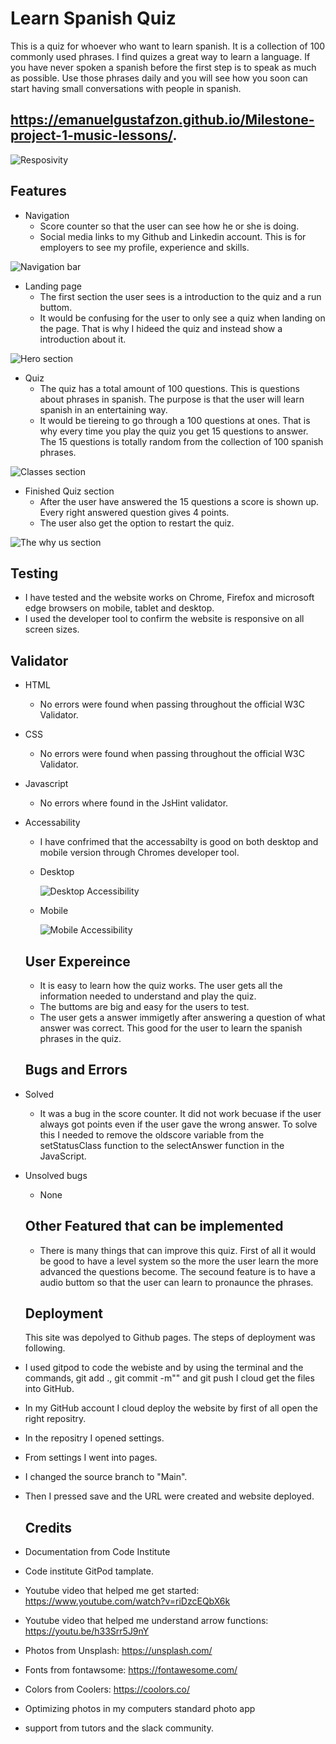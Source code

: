 # Learn Spanish Quiz
This is a quiz for whoever who want to learn spanish. It is a collection of 100 commonly used phrases. I find quizes a great way to learn a language. If you have never spoken a spanish before the first step is to speak as much as possible. Use those phrases daily and you will see how you soon can start having small conversations with people in spanish. 
## https://emanuelgustafzon.github.io/Milestone-project-1-music-lessons/.

![Resposivity](/assets/images/different-screens.jpg)

## Features 
- Navigation
  - Score counter so that the user can see how he or she is doing.
  - Social media links to my Github and Linkedin account. This is for employers to see my profile, experience and skills.

![Navigation bar](/assets/images/navigation.PNG)

- Landing page
  - The first section the user sees is a introduction to the quiz and a run buttom.
  - It would be confusing for the user to only see a quiz when landing on the page. That is why I hideed the quiz and instead show a introduction about it. 

![Hero section](/assets/images/hero.jpg)
 
- Quiz
  - The quiz has a total amount of 100 questions. This is questions about phrases in spanish. The purpose is that the user will learn spanish in an entertaining way. 
  - It would be tiereing to go through a 100 questions at ones. That is why every time you play the quiz you get 15 questions to answer. The 15 questions is totally random from the collection of 100 spanish phrases. 

![Classes section](/assets/images/Classes.jpg)

- Finished Quiz section
  - After the user have answered the 15 questions a score is shown up. Every right answered question gives 4 points. 
  - The user also get the option to restart the quiz.  

![The why us section](/assets/images/why-us.jpg)


  ## Testing 

  - I have tested and the website works on Chrome, Firefox and microsoft edge browsers on mobile, tablet and desktop.
  - I used the developer tool to confirm the website is responsive on all screen sizes. 
  

  ## Validator

- HTML 
  - No errors were found when passing throughout the official W3C Validator.

- CSS
  - No errors were found when passing throughout the official W3C Validator.

- Javascript
  - No errors where found in the JsHint validator. 

- Accessability 
  - I have confrimed that the accessabilty is good on both desktop and mobile version through Chromes developer tool. 

  - Desktop

    ![Desktop Accessibility](/assets/images/Desktop.jpg)

  - Mobile 

    ![Mobile Accessibility](/assets/images/Mobile.jpg)

  ## User Expereince

  - It is easy to learn how the quiz works. The user gets all the information needed to understand and play the quiz.
  - The buttoms are big and easy for the users to test.
  - The user gets a answer immigetly after answering a question of what answer was correct. This good for the user to learn the spanish phrases in the quiz. 

  
  ## Bugs and Errors

- Solved

  - It was a bug in the score counter. It did not work becuase if the user always got points even if the user gave the wrong answer. To solve this I needed to remove the oldscore variable from the setStatusClass function to the selectAnswer function in the JavaScript. 

- Unsolved bugs
    
  - None 


  ## Other Featured that can be implemented
   
  - There is many things that can improve this quiz. First of all it would be good to have a level system so the more the user learn the more advanced the questions become. The secound feature is to have a audio buttom so that the user can learn to pronaunce the phrases.

  ## Deployment 

  This site was depolyed to Github pages. The steps of deployment was following. 

- I used gitpod to code the webiste and by using the terminal and the commands, git add ., git commit -m"" and git push I cloud get the files into GitHub.
- In my GitHub account I cloud deploy the website by first of all open the right repositry. 
- In the repositry I opened settings.
- From settings I went into pages. 
- I changed the source branch to "Main".
- Then I pressed save and the URL were created and website deployed.

  ## Credits 
- Documentation from Code Institute
- Code institute GitPod tamplate. 
- Youtube video that helped me get started: https://www.youtube.com/watch?v=riDzcEQbX6k
- Youtube video that helped me understand arrow functions: https://youtu.be/h33Srr5J9nY
- Photos from Unsplash: https://unsplash.com/ 
- Fonts from fontawsome: https://fontawesome.com/
- Colors from Coolers: https://coolors.co/
- Optimizing photos in my computers standard photo app
- support from tutors and the slack community.


  
